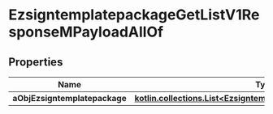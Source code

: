 
# EzsigntemplatepackageGetListV1ResponseMPayloadAllOf

## Properties
Name | Type | Description | Notes
------------ | ------------- | ------------- | -------------
**aObjEzsigntemplatepackage** | [**kotlin.collections.List&lt;EzsigntemplatepackageMinusListElement&gt;**](EzsigntemplatepackageMinusListElement.md) |  | 




